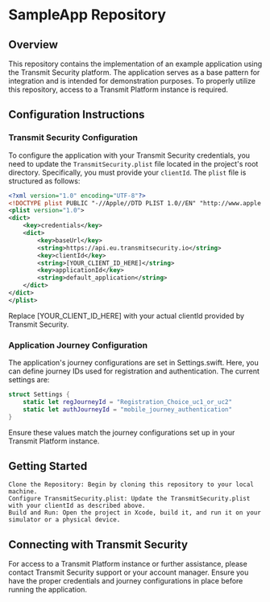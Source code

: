# SampleApp Repository

## Overview

This repository contains the implementation of an example application using the Transmit Security platform. The application serves as a base pattern for integration and is intended for demonstration purposes. To properly utilize this repository, access to a Transmit Platform instance is required.

## Configuration Instructions

### Transmit Security Configuration

To configure the application with your Transmit Security credentials, you need to update the `TransmitSecurity.plist` file located in the project's root directory. Specifically, you must provide your `clientId`. The `plist` file is structured as follows:

```xml
<?xml version="1.0" encoding="UTF-8"?>
<!DOCTYPE plist PUBLIC "-//Apple//DTD PLIST 1.0//EN" "http://www.apple.com/DTDs/PropertyList-1.0.dtd">
<plist version="1.0">
<dict>
    <key>credentials</key>
    <dict>
        <key>baseUrl</key>
        <string>https://api.eu.transmitsecurity.io</string>
        <key>clientId</key>
        <string>[YOUR_CLIENT_ID_HERE]</string>
        <key>applicationId</key>
        <string>default_application</string>
    </dict>
</dict>
</plist>
```

Replace [YOUR_CLIENT_ID_HERE] with your actual clientId provided by Transmit Security.

### Application Journey Configuration

The application's journey configurations are set in Settings.swift. Here, you can define journey IDs used for registration and authentication. The current settings are:

```swift
struct Settings {
    static let regJourneyId = "Registration_Choice_uc1_or_uc2"
    static let authJourneyId = "mobile_journey_authentication"
}
```

Ensure these values match the journey configurations set up in your Transmit Platform instance.

## Getting Started

    Clone the Repository: Begin by cloning this repository to your local machine.
    Configure TransmitSecurity.plist: Update the TransmitSecurity.plist with your clientId as described above.
    Build and Run: Open the project in Xcode, build it, and run it on your simulator or a physical device.

## Connecting with Transmit Security

For access to a Transmit Platform instance or further assistance, please contact Transmit Security support or your account manager. Ensure you have the proper credentials and journey configurations in place before running the application.
